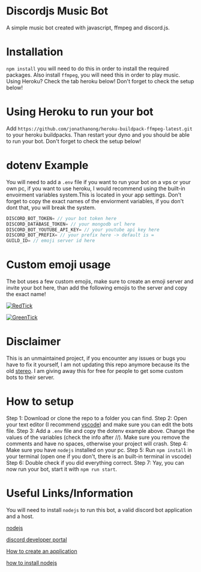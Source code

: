 # Discordjs Music Bot
A simple music bot created with javascript, ffmpeg and discord.js.

# Installation
`npm install` you will need to do this in order to install the required packages.
Also install `ffmpeg`, you will need this in order to play music. Using Heroku? Check the tab heroku below!
Don't forget to check the setup below!

# Using Heroku to run your bot
Add `https://github.com/jonathanong/heroku-buildpack-ffmpeg-latest.git` to your heroku buildpacks. 
Than restart your dyno and you should be able to run your bot.
Don't forget to check the setup below!

# dotenv Example
You will need to add a `.env` file if you want to run your bot on a vps or your own pc, if you want to use heroku, I would recommend using the built-in envoirment variables system.This is located in your app settings. Don't forget to copy the exact names of the enviorment variables, if you don't dont that, you will break the system.

```ts
DISCORD_BOT_TOKEN= // your bot token here
DISCORD_DATABASE_TOKEN= // your mongodb url here
DISCORD_BOT_YOUTUBE_API_KEY= // your youtube api key here
DISCORD_BOT_PREFIX= // your prefix here -> default is =
GUILD_ID= // emoji server id here
```

# Custom emoji usage
The bot uses a few custom emojis, make sure to create an emoji server and invite your bot here, than add the following emojis to the server and copy the exact name!

[![RedTick](https://emoji.gg/assets/emoji/4366_RedTick.png)](https://emoji.gg/emoji/4366_RedTick)

[![GreenTick](https://emoji.gg/assets/emoji/5727_GreenTick.png)](https://emoji.gg/emoji/5727_GreenTick)

# Disclaimer
This is an unmaintained project, if you encounter any issues or bugs you have to fix it yourself, I am not updating this repo anymore because its the old [stereo](https://stereodiscord.glitch.me). I am giving away this for free for people to get some custom bots to their server.

# How to setup
Step 1: Download or clone the repo to a folder you can find.
Step 2: Open your text editor (I recommend [vscode](https://code.visualstudio.com)) and make sure you can edit the bots file.
Step 3: Add a `.env` file and copy the dotenv example above. Change the values of the variables (check the info after //). Make sure you remove the comments and have no spaces, otherwise your project will crash.
Step 4: Make sure you have `nodejs` installed on your pc.
Step 5: Run `npm install` in your terminal (open one if you don't, there is an built-in terminal in vscode)
Step 6: Double check if you did everything correct.
Step 7: Yay, you can now run your bot, start it with `npm run start`.

# Useful Links/Information
You will need to install `nodejs` to run this bot, a valid discord bot application and a host.

[nodejs](https://nodejs.org/en/)

[discord developer portal](https://discord.com/developers/applications)

[How to create an application](https://discordpy.readthedocs.io/en/latest/discord.html)

[how to install nodejs](https://www.youtube.com/watch?v=qYwLOXjAiwM)


